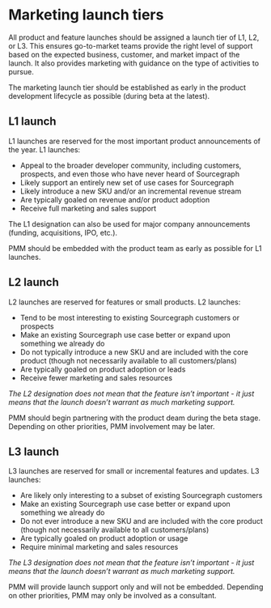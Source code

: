 # Marketing launch tiers

All product and feature launches should be assigned a launch tier of L1, L2, or L3. This ensures go-to-market teams provide the right level of support based on the expected business, customer, and market impact of the launch. It also provides marketing with guidance on the type of activities to pursue. 

The marketing launch tier should be established as early in the product development lifecycle as possible (during beta at the latest). 

## L1 launch
L1 launches are reserved for the most important product announcements of the year. L1 launches:
- Appeal to the broader developer community, including customers, prospects, and even those who have never heard of Sourcegraph 
- Likely support an entirely new set of use cases for Sourcegraph 
- Likely introduce a new SKU and/or an incremental revenue stream 
- Are typically goaled on revenue and/or product adoption
- Receive full marketing and sales support

The L1 designation can also be used for major company announcements (funding, acquisitions, IPO, etc.). 

PMM should be embedded with the product team as early as possible for L1 launches. 

## L2 launch
L2 launches are reserved for features or small products. L2 launches:
- Tend to be most interesting to existing Sourcegraph customers or prospects
- Make an existing Sourcegraph use case better or expand upon something we already do
- Do not typically introduce a new SKU and are included with the core product (though not necessarily available to all customers/plans)
- Are typically goaled on product adoption or leads  
- Receive fewer marketing and sales resources 

*The L2 designation does not mean that the feature isn’t important - it just means that the launch doesn’t warrant as much marketing support.* 

PMM should begin partnering with the product deam during the beta stage. Depending on other priorities, PMM involvement may be later. 

## L3 launch
L3 launches are reserved for small or incremental features and updates. L3 launches:
- Are likely only interesting to a subset of existing Sourcegraph customers
- Make an existing Sourcegraph use case better or expand upon something we already do
- Do not ever introduce a new SKU and are included with the core product (though not necessarily available to all customers/plans)
- Are typically goaled on product adoption or usage 
- Require minimal marketing and sales resources 

*The L3 designation does not mean that the feature isn’t important - it just means that the launch doesn’t warrant as much marketing support.* 

PMM will provide launch support only and will not be embedded. Depending on other priorities, PMM may only be involved as a consultant. 

